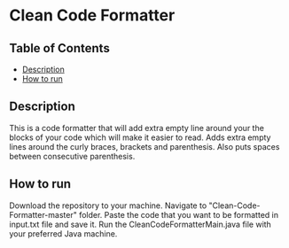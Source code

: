 # Clean Code Formatter

## Table of Contents

- [Description](#description)
- [How to run](#how-to-run)

## Description

This is a code formatter that will add extra empty line around your the blocks of your code which will make it easier to read.
Adds extra empty lines around the curly braces, brackets and parenthesis.
Also puts spaces between consecutive parenthesis.

## How to run

Download the repository to your machine.
Navigate to "Clean-Code-Formatter-master" folder.
Paste the code that you want to be formatted in input.txt file and save it.
Run the CleanCodeFormatterMain.java file with your preferred Java machine.
